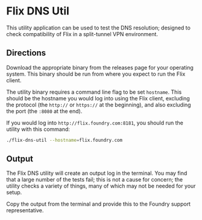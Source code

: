 # Flix DNS Util
This utility application can be used to test the DNS resolution; designed to check compatibility of Flix in a
split-tunnel VPN environment.

## Directions
Download the appropriate binary from the releases page for your operating system.  This binary should be run from where
you expect to run the Flix client.

The utility binary requires a command line flag to be set `hostname`.  This should be the hostname you would log into
using the Flix client, excluding the protocol (the `http://` or `https://` at the beginning), and also excluding the
port (the `:8080` at the end).

If you would log into `http://flix.foundry.com:8181`, you should run the utility with this command:
```bash
./flix-dns-util --hostname=flix.foundry.com
```

## Output
The Flix DNS utility will create an output log in the terminal.  You may find that a large number of the tests fail;
this is not a cause for concern; the utility checks a variety of things, many of which may not be needed for your setup.

Copy the output from the terminal and provide this to the Foundry support representative. 
